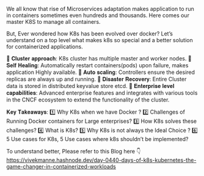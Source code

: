 We all know that rise of Microservices adaptation makes application to run in containers sometimes even hundreds and thousands. Here comes our master K8S to manage all containers.

But, Ever wondered how K8s has been evolved over docker? Let’s understand on a top level what makes k8s so special and a better solution for containerized applications.

🔹 𝐂𝐥𝐮𝐬𝐭𝐞𝐫 𝐚𝐩𝐩𝐫𝐨𝐚𝐜𝐡: K8s cluster has multiple master and worker nodes.
🔹 𝐒𝐞𝐥𝐟 𝐇𝐞𝐚𝐥𝐢𝐧𝐠: Automatically restart containers(pods) upon failure, makes application Highly available.
🔹 𝐀𝐮𝐭𝐨 𝐬𝐜𝐚𝐥𝐢𝐧𝐠: Controllers ensure the desired replicas are always up and running.
🔹 𝐃𝐢𝐬𝐚𝐬𝐭𝐞𝐫 𝐑𝐞𝐜𝐨𝐯𝐞𝐫𝐲: Entire Cluster data is stored in distributed keyvalue store etcd.
🔹 𝐄𝐧𝐭𝐞𝐫𝐩𝐫𝐢𝐬𝐞 𝐥𝐞𝐯𝐞𝐥 𝐜𝐚𝐩𝐚𝐛𝐢𝐥𝐢𝐭𝐢𝐞𝐬: Advanced enterprise features and integrates with various tools in the CNCF ecosystem to extend the functionality of the cluster.

𝐊𝐞𝐲 𝐓𝐚𝐤𝐞𝐚𝐰𝐚𝐲𝐬:
1️⃣ Why K8s when we have Docker ?
2️⃣ Challenges of Running Docker containers for Large enterprises?
3️⃣ How K8s solves these challenges?
4️⃣ What is K8s?
5️⃣ Why K8s is not always the Ideal Choice ?
6️⃣ 5 Use cases for K8s, 5 Use cases where k8s shouldn’t be implemented?

To understand better, Please refer to this Blog here 👇
https://vivekmanne.hashnode.dev/day-0440-days-of-k8s-kubernetes-the-game-changer-in-containerized-workloads
